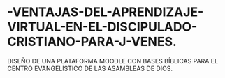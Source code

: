 # -VENTAJAS-DEL-APRENDIZAJE-VIRTUAL-EN-EL-DISCIPULADO-CRISTIANO-PARA-J-VENES.
DISEÑO DE UNA PLATAFORMA MOODLE  CON BASES BÍBLICAS PARA EL  CENTRO EVANGELÍSTICO DE LAS ASAMBLEAS DE DIOS.
